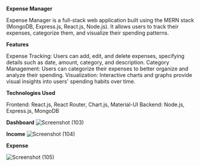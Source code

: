 **Expense Manager**

Expense Manager is a full-stack web application built using the MERN stack (MongoDB, Express.js, React.js, Node.js). It allows users to track their expenses, categorize them, and visualize their spending patterns.

**Features**

Expense Tracking: Users can add, edit, and delete expenses, specifying details such as date, amount, category, and description.
Category Management: Users can categorize their expenses to better organize and analyze their spending.
Visualization: Interactive charts and graphs provide visual insights into users' spending habits over time.

**Technologies Used**

Frontend: React.js, React Router, Chart.js, Material-UI
Backend: Node.js, Express.js, MongoDB

**Dashboard**
![Screenshot (103)](https://github.com/jyotsnakeerti/Expense-Manager/assets/75198086/24c9cabd-5cc8-44cc-9f55-3e9c2934b7a1)

**Income**
![Screenshot (104)](https://github.com/jyotsnakeerti/Expense-Manager/assets/75198086/cd822669-e5a9-47bd-a305-90240ea6e0fd)

**Expense**

![Screenshot (105)](https://github.com/jyotsnakeerti/Expense-Manager/assets/75198086/33423b25-5c6c-4d49-b0ae-d5cb529f474d)
